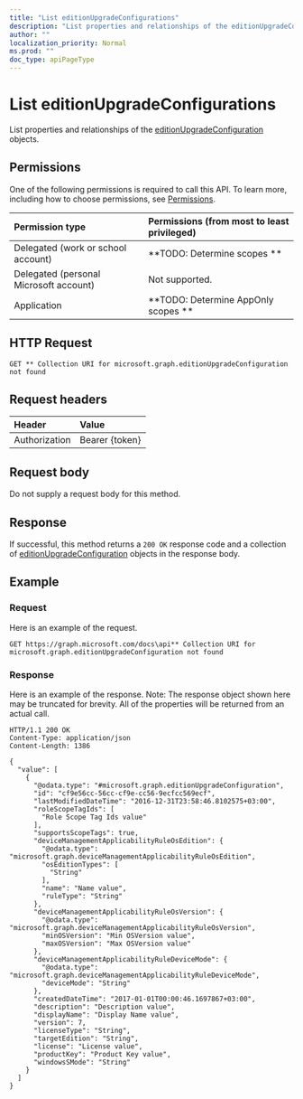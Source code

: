 ```yaml
---
title: "List editionUpgradeConfigurations"
description: "List properties and relationships of the editionUpgradeConfiguration objects."
author: ""
localization_priority: Normal
ms.prod: ""
doc_type: apiPageType
---
```


# List editionUpgradeConfigurations

List properties and relationships of the [editionUpgradeConfiguration](../resources/editionupgradeconfiguration.md) objects.

## Permissions
One of the following permissions is required to call this API. To learn more, including how to choose permissions, see [Permissions](/concepts/permissions-reference.md).

|Permission type|Permissions (from most to least privileged)|
|:---|:---|
|Delegated (work or school account)|**TODO: Determine scopes **|
|Delegated (personal Microsoft account)|Not supported.|
|Application|**TODO: Determine AppOnly scopes **|

## HTTP Request
<!-- {
  "blockType": "ignored"
}
-->
``` http
GET ** Collection URI for microsoft.graph.editionUpgradeConfiguration not found
```

## Request headers
|Header|Value|
|:---|:---|
|Authorization|Bearer {token}|

## Request body
Do not supply a request body for this method.

## Response
If successful, this method returns a `200 OK` response code and a collection of [editionUpgradeConfiguration](../resources/editionupgradeconfiguration.md) objects in the response body.

## Example

### Request
Here is an example of the request.
<!-- {
  "blockType": "request",
  "name": "get_editionupgradeconfiguration"
}
-->
``` http
GET https://graph.microsoft.com/docs\api** Collection URI for microsoft.graph.editionUpgradeConfiguration not found
```

### Response
Here is an example of the response. Note: The response object shown here may be truncated for brevity. All of the properties will be returned from an actual call.
<!-- {
  "blockType": "response",
  "truncated": true,
  "@odata.type": "collection(microsoft.graph.editionupgradeconfiguration)"
}
-->
``` http
HTTP/1.1 200 OK
Content-Type: application/json
Content-Length: 1386

{
  "value": [
    {
      "@odata.type": "#microsoft.graph.editionUpgradeConfiguration",
      "id": "cf9e56cc-56cc-cf9e-cc56-9ecfcc569ecf",
      "lastModifiedDateTime": "2016-12-31T23:58:46.8102575+03:00",
      "roleScopeTagIds": [
        "Role Scope Tag Ids value"
      ],
      "supportsScopeTags": true,
      "deviceManagementApplicabilityRuleOsEdition": {
        "@odata.type": "microsoft.graph.deviceManagementApplicabilityRuleOsEdition",
        "osEditionTypes": [
          "String"
        ],
        "name": "Name value",
        "ruleType": "String"
      },
      "deviceManagementApplicabilityRuleOsVersion": {
        "@odata.type": "microsoft.graph.deviceManagementApplicabilityRuleOsVersion",
        "minOSVersion": "Min OSVersion value",
        "maxOSVersion": "Max OSVersion value"
      },
      "deviceManagementApplicabilityRuleDeviceMode": {
        "@odata.type": "microsoft.graph.deviceManagementApplicabilityRuleDeviceMode",
        "deviceMode": "String"
      },
      "createdDateTime": "2017-01-01T00:00:46.1697867+03:00",
      "description": "Description value",
      "displayName": "Display Name value",
      "version": 7,
      "licenseType": "String",
      "targetEdition": "String",
      "license": "License value",
      "productKey": "Product Key value",
      "windowsSMode": "String"
    }
  ]
}
```

